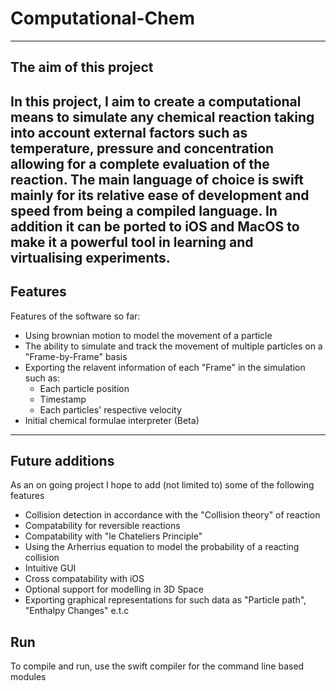 # Computational-Chem
---
## The aim of this project

In this project, I aim to create a computational means to simulate any chemical reaction taking into account external factors such as temperature,
pressure and concentration allowing for a complete evaluation of the reaction. The main language of choice is swift mainly for its relative ease of development
and speed from being a compiled language. In addition it can be ported to iOS and MacOS to make it a powerful tool in learning and virtualising experiments.
---
## Features
Features of the software so far:
- Using brownian motion to model the movement of a particle
- The ability to simulate and track the movement of multiple particles on a "Frame-by-Frame" basis
- Exporting the relavent information of each "Frame" in the simulation such as:
  - Each particle position
  - Timestamp
  - Each particles' respective velocity
- Initial chemical formulae interpreter (Beta)
---
## Future additions
As an on going project I hope to add (not limited to) some of the following features
- Collision detection in accordance with the "Collision theory" of reaction
- Compatability for reversible reactions
- Compatability with "le Chateliers Principle"
- Using the Arherrius equation to model the probability of a reacting collision
- Intuitive GUI
- Cross compatability with iOS
- Optional support for modelling in 3D Space
- Exporting graphical representations for such data as "Particle path", "Enthalpy Changes" e.t.c
## Run
To compile and run, use the swift compiler for the command line based modules
